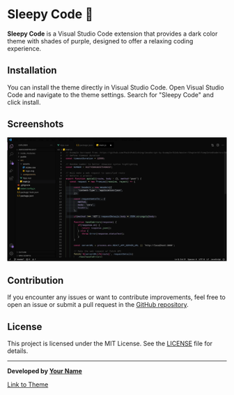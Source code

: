 # Sleepy Code 🌙


**Sleepy Code** is a Visual Studio Code extension that provides a dark color theme with shades of purple, designed to offer a relaxing coding experience.

## Installation

You can install the theme directly in Visual Studio Code. Open Visual Studio Code and navigate to the theme settings. Search for "Sleepy Code" and click install.

## Screenshots

![Sleepy Code Theme](https://github.com/yellowcatx/themes/blob/main/SleepyCode/screenshots/screenshot.jpeg)

## Contribution

If you encounter any issues or want to contribute improvements, feel free to open an issue or submit a pull request in the [GitHub repository](https://github.com/your-username/sleepy-code).

## License

This project is licensed under the MIT License. See the [LICENSE](/LICENSE) file for details.

---

**Developed by [Your Name](https://github.com/your-username)**

[Link to Theme](#)
